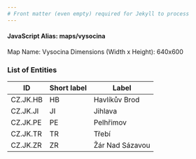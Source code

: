 ```yaml
---
# Front matter (even empty) required for Jekyll to process
---
```


#### JavaScript Alias: maps/vysocina

Map Name: Vysocina
Dimensions (Width x Height): 640x600





### List of Entities

ID | Short label | Label
---|---|---|
CZ.JK.HB|HB|Havlíkův Brod
CZ.JK.JI|JI|Jihlava
CZ.JK.PE|PE|Pelhřimov
CZ.JK.TR|TR|Třebí
CZ.JK.ZR|ZR|Žár Nad Sázavou

